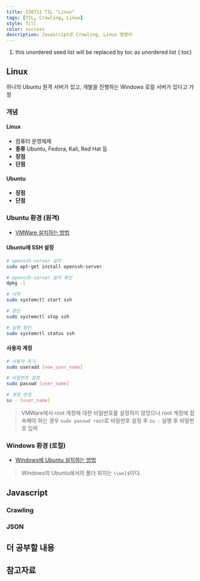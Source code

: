```yaml
---
title: 230711 TIL "Linux"
tags: [TIL, Crawling, Linux]
style: fill
color: success
description: Javascript로 Crawling, Linux 명령어
---
```


1. this unordered seed list will be replaced by toc as unordered list
{:toc}

## Linux
하나의 Ubuntu 원격 서버가 있고, 개발을 진행하는 Windows 로컬 서버가 있다고 가정

### 개념
#### Linux
- 컴퓨터 운영체제
- **종류** Ubuntu, Fedora, Kali, Red Hat 등
- **장점** 
- **단점** 

#### Ubuntu
- **장점** 
- **단점** 

### Ubuntu 환경 (원격)
- [VMWare 설치하는 방법]()

#### Ubuntu에 SSH 설정
```sh
# openssh-server 설치
sudo apt-get install openssh-server

# openssh-server 설치 확인
dpkg -l

# 시작
sudo systemctl start ssh

# 중단
sudo systemctl stop ssh

# 실행 확인
sudo systemctl status ssh
```

#### 사용자 계정
```sh
# 사용자 추가
sudo useradd [new_user_name]

# 비밀번호 설정
sudo passwd [user_name]

# 계정 변경
su - [user_name]
```

> VMWare에서 root 계정에 대한 비밀번호를 설정하지 않았으나 root 계정에 접속해야 하는 경우 `sudo passwd root`로 비밀번호 설정 후 `su -` 실행 후 비밀번호 입력

### Windows 환경 (로컬)
- [Windows에 Ubuntu 설치하는 방법](https://velog.io/@pikamon/Linux-3)

> Windows의 Ubuntu에서의 폴더 위치는 `\\wsl$`이다.

## Javascript

### Crawling

### JSON

## 더 공부할 내용

## 참고자료